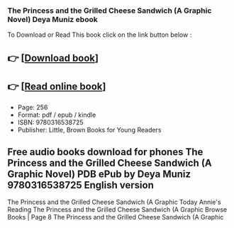 ### The Princess and the Grilled Cheese Sandwich (A Graphic Novel) Deya Muniz ebook

To Download or Read This book click on the link button below :

## 👉  [**[Download book](http://filesbooks.info/download.php?group=book&from=github.com&id=668544&lnk=1064 "Download book")**]

## 👉  [**[Read online book](http://filesbooks.info/download.php?group=book&from=github.com&id=668544&lnk=1064 "Read online book")**]


* Page: 256
* Format: pdf / epub / kindle
* ISBN: 9780316538725
* Publisher: Little, Brown Books for Young Readers



## Free audio books download for phones The Princess and the Grilled Cheese Sandwich (A Graphic Novel) PDB ePub by Deya Muniz 9780316538725 English version



 The Princess and the Grilled Cheese Sandwich (A Graphic 
 Today Annie&#039;s Reading 
 The Princess and the Grilled Cheese Sandwich (A Graphic 
 Browse Books | Page 8 
 The Princess and the Grilled Cheese Sandwich (A Graphic 





